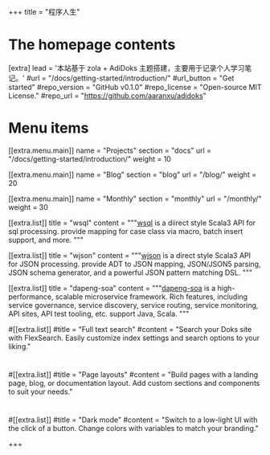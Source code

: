 +++
title = "程序人生"


# The homepage contents
[extra]
lead = '本站基于 zola + AdiDoks 主题搭建，主要用于记录个人学习笔记。'
#url = "/docs/getting-started/introduction/"
#url_button = "Get started"
#repo_version = "GitHub v0.1.0"
#repo_license = "Open-source MIT License."
#repo_url = "https://github.com/aaranxu/adidoks"

# Menu items
[[extra.menu.main]]
name = "Projects"
section = "docs"
url = "/docs/getting-started/introduction/"
weight = 10

[[extra.menu.main]]
name = "Blog"
section = "blog"
url = "/blog/"
weight = 20

[[extra.menu.main]]
name = "Monthly"
section = "monthly"
url = "/monthly/"
weight = 30

[[extra.list]]
title = "wsql"
content = """<a href='https://github.com/wangzaixiang/wsql'>wsql</a> is a diirect style Scala3 API for sql processing. 
provide mapping for case class via macro, batch insert support, and more.
"""

[[extra.list]]
title = "wjson"
content = """<a href="https://github.com/wangzaixiang/wjson/">wjson</a> is a direct style Scala3 API for JSON processing.
provide ADT to JSON mapping, JSON/JSON5 parsing, JSON schema generator, and a powerful JSON pattern matching DSL. 
"""

[[extra.list]]
title = "dapeng-soa"
content = """<a href="https://github.com/dapeng-soa/dapeng-soa">dapeng-soa</a> is a high-performance, scalable microservice framework.
Rich features, including service governance, service discovery, service routing, service monitoring, API sites, API test tooling, etc.
support Java, Scala.
"""

#[[extra.list]]
#title = "Full text search"
#content = "Search your Doks site with FlexSearch. Easily customize index settings and search options to your liking."
#
#[[extra.list]]
#title = "Page layouts"
#content = "Build pages with a landing page, blog, or documentation layout. Add custom sections and components to suit your needs."
#
#[[extra.list]]
#title = "Dark mode"
#content = "Switch to a low-light UI with the click of a button. Change colors with variables to match your branding."

+++
